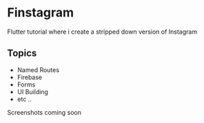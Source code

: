 # Finstagram

Flutter tutorial where i create a stripped down version of Instagram

## Topics

- Named Routes
- Firebase
- Forms
- UI Building 
- etc ..


Screenshots coming soon

